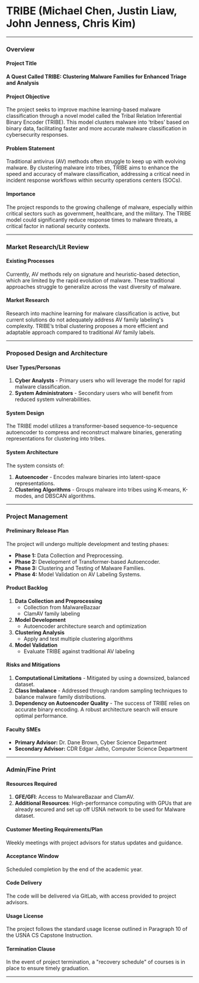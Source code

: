 # TRIBE (Michael Chen, Justin Liaw, John Jenness, Chris Kim)

---

### Overview

#### Project Title
**A Quest Called TRIBE: Clustering Malware Families for Enhanced Triage and Analysis**

#### Project Objective
The project seeks to improve machine learning-based malware classification through a novel model called the Tribal Relation Inferential Binary Encoder (TRIBE). This model clusters malware into ‘tribes’ based on binary data, facilitating faster and more accurate malware classification in cybersecurity responses.

#### Problem Statement
Traditional antivirus (AV) methods often struggle to keep up with evolving malware. By clustering malware into tribes, TRIBE aims to enhance the speed and accuracy of malware classification, addressing a critical need in incident response workflows within security operations centers (SOCs).

#### Importance
The project responds to the growing challenge of malware, especially within critical sectors such as government, healthcare, and the military. The TRIBE model could significantly reduce response times to malware threats, a critical factor in national security contexts.

---

### Market Research/Lit Review

#### Existing Processes
Currently, AV methods rely on signature and heuristic-based detection, which are limited by the rapid evolution of malware. These traditional approaches struggle to generalize across the vast diversity of malware.

#### Market Research
Research into machine learning for malware classification is active, but current solutions do not adequately address AV family labeling's complexity. TRIBE’s tribal clustering proposes a more efficient and adaptable approach compared to traditional AV family labels.

---

### Proposed Design and Architecture

#### User Types/Personas
1. **Cyber Analysts** - Primary users who will leverage the model for rapid malware classification.
2. **System Administrators** - Secondary users who will benefit from reduced system vulnerabilities.

#### System Design
The TRIBE model utilizes a transformer-based sequence-to-sequence autoencoder to compress and reconstruct malware binaries, generating representations for clustering into tribes.

#### System Architecture
The system consists of:
1. **Autoencoder** - Encodes malware binaries into latent-space representations.
2. **Clustering Algorithms** - Groups malware into tribes using K-means, K-modes, and DBSCAN algorithms.

---

### Project Management

#### Preliminary Release Plan
The project will undergo multiple development and testing phases:
- **Phase 1:** Data Collection and Preprocessing.
- **Phase 2:** Development of Transformer-based Autoencoder.
- **Phase 3:** Clustering and Testing of Malware Families.
- **Phase 4:** Model Validation on AV Labeling Systems.

#### Product Backlog
1. **Data Collection and Preprocessing**
   - Collection from MalwareBazaar
   - ClamAV family labeling
2. **Model Development**
   - Autoencoder architecture search and optimization
3. **Clustering Analysis**
   - Apply and test multiple clustering algorithms
4. **Model Validation**
   - Evaluate TRIBE against traditional AV labeling

#### Risks and Mitigations
1. **Computational Limitations** - Mitigated by using a downsized, balanced dataset.
2. **Class Imbalance** - Addressed through random sampling techniques to balance malware family distributions.
3. **Dependency on Autoencoder Quality** - The success of TRIBE relies on accurate binary encoding. A robust architecture search will ensure optimal performance.

#### Faculty SMEs
- **Primary Advisor:** Dr. Dane Brown, Cyber Science Department
- **Secondary Advisor:** CDR Edgar Jatho, Computer Science Department

---

### Admin/Fine Print

#### Resources Required
1. **GFE/GFI**: Access to MalwareBazaar and ClamAV.
2. **Additional Resources**: High-performance computing with GPUs that are already secured and set up off USNA network to be used for Malware dataset.

#### Customer Meeting Requirements/Plan
Weekly meetings with project advisors for status updates and guidance.

#### Acceptance Window
Scheduled completion by the end of the academic year.

#### Code Delivery
The code will be delivered via GitLab, with access provided to project advisors.

#### Usage License
The project follows the standard usage license outlined in Paragraph 10 of the USNA CS Capstone Instruction.

#### Termination Clause
In the event of project termination, a "recovery schedule" of courses is in place to ensure timely graduation.

---

